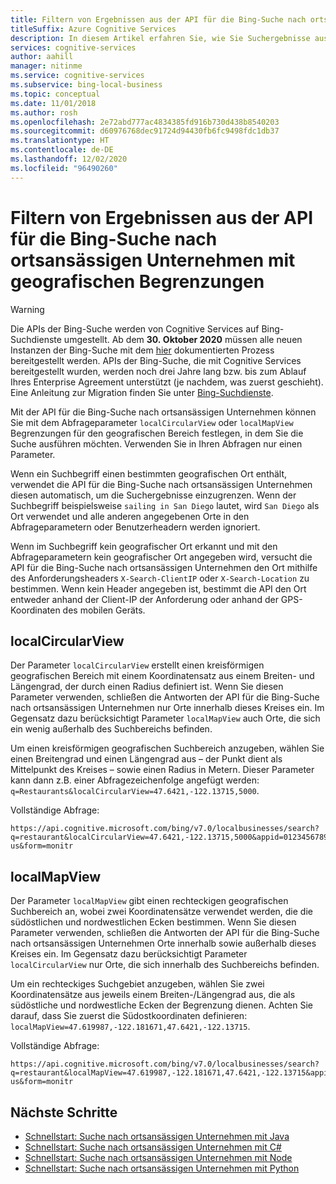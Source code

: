 ```yaml
---
title: Filtern von Ergebnissen aus der API für die Bing-Suche nach ortsansässigen Unternehmen mit geografischen Begrenzungen
titleSuffix: Azure Cognitive Services
description: In diesem Artikel erfahren Sie, wie Sie Suchergebnisse aus der API für die Bing-Suche nach ortsansässigen Unternehmen filtern.
services: cognitive-services
author: aahill
manager: nitinme
ms.service: cognitive-services
ms.subservice: bing-local-business
ms.topic: conceptual
ms.date: 11/01/2018
ms.author: rosh
ms.openlocfilehash: 2e72abd777ac4834385fd916b730d438b8540203
ms.sourcegitcommit: d60976768dec91724d94430fb6fc9498fdc1db37
ms.translationtype: HT
ms.contentlocale: de-DE
ms.lasthandoff: 12/02/2020
ms.locfileid: "96490260"
---
```

# <a name="use-geographic-boundaries-to-filter-results-from-the-bing-local-business-search-api"></a>Filtern von Ergebnissen aus der API für die Bing-Suche nach ortsansässigen Unternehmen mit geografischen Begrenzungen

> [!WARNING]
> Die APIs der Bing-Suche werden von Cognitive Services auf Bing-Suchdienste umgestellt. Ab dem **30. Oktober 2020** müssen alle neuen Instanzen der Bing-Suche mit dem [hier](/bing/search-apis/bing-web-search/create-bing-search-service-resource) dokumentierten Prozess bereitgestellt werden.
> APIs der Bing-Suche, die mit Cognitive Services bereitgestellt wurden, werden noch drei Jahre lang bzw. bis zum Ablauf Ihres Enterprise Agreement unterstützt (je nachdem, was zuerst geschieht).
> Eine Anleitung zur Migration finden Sie unter [Bing-Suchdienste](/bing/search-apis/bing-web-search/create-bing-search-service-resource).

Mit der API für die Bing-Suche nach ortsansässigen Unternehmen können Sie mit dem Abfrageparameter `localCircularView` oder `localMapView` Begrenzungen für den geografischen Bereich festlegen, in dem Sie die Suche ausführen möchten. Verwenden Sie in Ihren Abfragen nur einen Parameter. 

Wenn ein Suchbegriff einen bestimmten geografischen Ort enthält, verwendet die API für die Bing-Suche nach ortsansässigen Unternehmen diesen automatisch, um die Suchergebnisse einzugrenzen. Wenn der Suchbegriff beispielsweise `sailing in San Diego` lautet, wird `San Diego` als Ort verwendet und alle anderen angegebenen Orte in den Abfrageparametern oder Benutzerheadern werden ignoriert. 

Wenn im Suchbegriff kein geografischer Ort erkannt und mit den Abfrageparametern kein geografischer Ort angegeben wird, versucht die API für die Bing-Suche nach ortsansässigen Unternehmen den Ort mithilfe des Anforderungsheaders `X-Search-ClientIP` oder `X-Search-Location` zu bestimmen. Wenn kein Header angegeben ist, bestimmt die API den Ort entweder anhand der Client-IP der Anforderung oder anhand der GPS-Koordinaten des mobilen Geräts.

## <a name="localcircularview"></a>localCircularView

Der Parameter `localCircularView` erstellt einen kreisförmigen geografischen Bereich mit einem Koordinatensatz aus einem Breiten- und Längengrad, der durch einen Radius definiert ist. Wenn Sie diesen Parameter verwenden, schließen die Antworten der API für die Bing-Suche nach ortsansässigen Unternehmen nur Orte innerhalb dieses Kreises ein. Im Gegensatz dazu berücksichtigt Parameter `localMapView` auch Orte, die sich ein wenig außerhalb des Suchbereichs befinden.

Um einen kreisförmigen geografischen Suchbereich anzugeben, wählen Sie einen Breitengrad und einen Längengrad aus – der Punkt dient als Mittelpunkt des Kreises – sowie einen Radius in Metern. Dieser Parameter kann dann z.B. einer Abfragezeichenfolge angefügt werden: `q=Restaurants&localCircularView=47.6421,-122.13715,5000`.

Vollständige Abfrage:

```
https://api.cognitive.microsoft.com/bing/v7.0/localbusinesses/search?q=restaurant&localCircularView=47.6421,-122.13715,5000&appid=0123456789ABCDEF&mkt=en-us&form=monitr
```

## <a name="localmapview"></a>localMapView

Der Parameter `localMapView` gibt einen rechteckigen geografischen Suchbereich an, wobei zwei Koordinatensätze verwendet werden, die die südöstlichen und nordwestlichen Ecken bestimmen. Wenn Sie diesen Parameter verwenden, schließen die Antworten der API für die Bing-Suche nach ortsansässigen Unternehmen Orte innerhalb sowie außerhalb dieses Kreises ein. Im Gegensatz dazu berücksichtigt Parameter `localCircularView` nur Orte, die sich innerhalb des Suchbereichs befinden.

Um ein rechteckiges Suchgebiet anzugeben, wählen Sie zwei Koordinatensätze aus jeweils einem Breiten-/Längengrad aus, die als südöstliche und nordwestliche Ecken der Begrenzung dienen. Achten Sie darauf, dass Sie zuerst die Südostkoordinaten definieren: `localMapView=47.619987,-122.181671,47.6421,-122.13715`.

Vollständige Abfrage:

```
https://api.cognitive.microsoft.com/bing/v7.0/localbusinesses/search?q=restaurant&localMapView=47.619987,-122.181671,47.6421,-122.13715&appid=0123456789ABCDEF&mkt=en-us&form=monitr
```

## <a name="next-steps"></a>Nächste Schritte
- [Schnellstart: Suche nach ortsansässigen Unternehmen mit Java](quickstarts/local-search-java-quickstart.md)
- [Schnellstart: Suche nach ortsansässigen Unternehmen mit C#](quickstarts/local-quickstart.md)
- [Schnellstart: Suche nach ortsansässigen Unternehmen mit Node](quickstarts/local-search-node-quickstart.md)
- [Schnellstart: Suche nach ortsansässigen Unternehmen mit Python](quickstarts/local-search-python-quickstart.md)